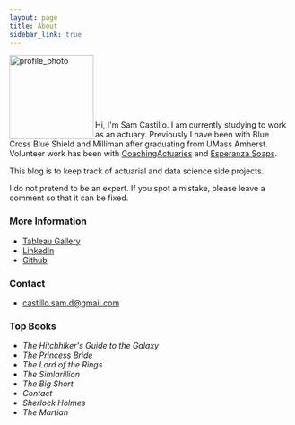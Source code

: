 ```yaml
---
layout: page
title: About
sidebar_link: true
---
```

<img src="sdcastillo.github.io/assets/css/website_photo.jpg" alt="profile_photo" align ="left" style="width: 150px; clear:both;"/>

<br/><br/>
<br/><br/>
<br/><br/>

Hi, I'm Sam Castillo.  I am currently studying to work as an actuary.  Previously I have been with Blue Cross Blue Shield and Milliman after graduating from UMass Amherst.  Volunteer work has been with [CoachingActuaries](coachingactuaries.com) and [Esperanza Soaps](http://www.esperanza-soaps.com/soapmade/).  

This blog is to keep track of actuarial and data science side projects.

I do not pretend to be an expert.  If you spot a mistake, please leave a comment so that it can be fixed.

### More Information

- [Tableau Gallery](public.tableau.com/profile/samuel.castillo#!/)
- [LinkedIn](https://www.linkedin.com/in/sdcastillo/)
- [Github](https://github.com/sdcastillo)

### Contact 
- [castillo.sam.d@gmail.com](mailto:castillo.sam.d@gmail.com)

### Top Books

 - *The Hitchhiker's Guide to the Galaxy* 
 - *The Princess Bride*
 - *The Lord of the Rings*
 - *The Simlarillion*
 - *The Big Short*
 - *Contact*
 - *Sherlock Holmes*
 - *The Martian*

